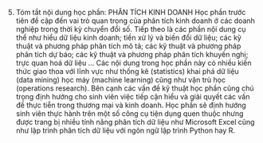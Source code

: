 5. Tóm tắt nội dung học phần: PHÂN TÍCH KINH DOANH
Học phần trước tiên đề cập đến vai trò quan trọng của phân tích kinh
doanh ở các doanh nghiệp trong thời kỳ chuyển đổi số. Tiếp theo là các
phần nội dung cụ thể như hiểu dữ liệu kinh doanh; tiền xử lý và biến
đổi dữ liệu; các kỹ thuật và phương pháp phân tích mô tả; các kỹ
thuật và phương pháp phân tích dự báo; các kỹ thuật và phương pháp
phân tích khuyến nghị; trực quan hoá dữ liệu ... Các nội dung trong
học phần này có nhiều kiến thức giao thoa với lĩnh vực như thống kê
(statistics) khai phá dữ liệu (data mining) học máy (machine
learning) cũng như vận trù học (operations research). Bên cạnh các vấn
đề kỹ thuật học phần cũng chú trọng định hướng cho sinh viên việc tiếp
cận hiểu và giải quyết các vấn đề thực tiễn trong thương mại và kinh
doanh.
Học phần sẽ định hướng sinh viên thực hành trên một số công cụ tiện
dụng quen thuộc nhưng được trang bị nhiều tính năng phân tích dữ liệu
như Microsoft Excel cũng như lập trình phân tích dữ liệu với ngôn ngữ
lập trình Python hay R.
